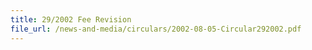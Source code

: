 ```yaml
---
title: 29/2002 Fee Revision
file_url: /news-and-media/circulars/2002-08-05-Circular292002.pdf
---
```

